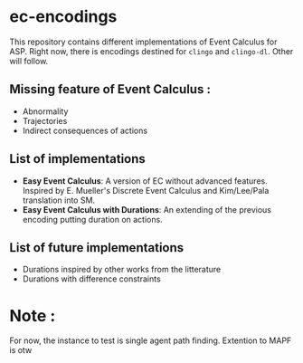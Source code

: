 # ec-encodings

This repository contains different implementations of Event Calculus for ASP.
Right now, there is encodings destined for `clingo` and `clingo-dl`. Other will follow.

## Missing feature of Event Calculus :
* Abnormality
* Trajectories
* Indirect consequences of actions

## List of implementations
* **Easy Event Calculus**: A version of EC without advanced features. Inspired by E. Mueller's Discrete Event Calculus and Kim/Lee/Pala translation into SM.
* **Easy Event Calculus with Durations**: An extending of the previous encoding putting duration on actions.

## List of future implementations
* Durations inspired by other works from the litterature
* Durations with difference constraints

# Note :
For now, the instance to test is single agent path finding. Extention to MAPF is otw
